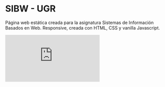 # SIBW - UGR

Página web estática creada para la asignatura Sistemas de Información Basados en Web. 
Responsive, creada con HTML, CSS y vanilla Javascript.

![Ver en vivo](https://jesusgonzaleza.github.io/SIBW/pages/evento.html)
